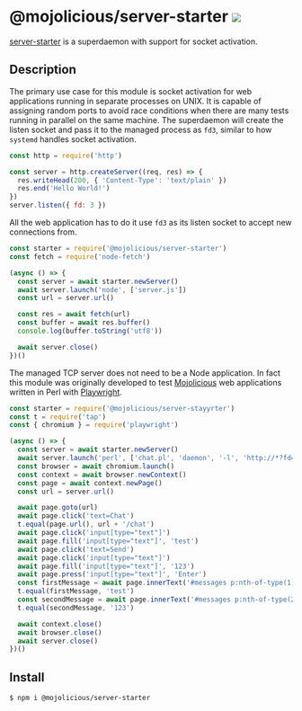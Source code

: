 # @mojolicious/server-starter [![](https://github.com/mojolicious/server-starter/workflows/test/badge.svg)](https://github.com/mojolicious/server-starter/actions)

  [server-starter](https://github.com/mojolicious/server-starter) is a superdaemon with support for socket activation.

## Description

  The primary use case for this module is socket activation for web applications running in separate processes on UNIX.
  It is capable of assigning random ports to avoid race conditions when there are many tests running in parallel on the
  same machine. The superdaemon will create the listen socket and pass it to the managed process as `fd3`, similar to
  how `systemd` handles socket activation.

```js
const http = require('http')

const server = http.createServer((req, res) => {
  res.writeHead(200, { 'Content-Type': 'text/plain' })
  res.end('Hello World!')
})
server.listen({ fd: 3 })
```

  All the web application has to do it use `fd3` as its listen socket to accept new connections from.

```js
const starter = require('@mojolicious/server-starter')
const fetch = require('node-fetch')

(async () => {
  const server = await starter.newServer()
  await server.launch('node', ['server.js'])
  const url = server.url()

  const res = await fetch(url)
  const buffer = await res.buffer()
  console.log(buffer.toString('utf8'))

  await server.close()
})()
```

  The managed TCP server does not need to be a Node application. In fact this module was originally developed to test
  [Mojolicious](https://mojolicious.org) web applications written in Perl with [Playwright](https://playwright.dev).

```js
const starter = require('@mojolicious/server-stayyrter')
const t = require('tap')
const { chromium } = require('playwright')

(async () => {
  const server = await starter.newServer()
  await server.launch('perl', ['chat.pl', 'daemon', '-l', 'http://*?fd=3'])
  const browser = await chromium.launch()
  const context = await browser.newContext()
  const page = await context.newPage()
  const url = server.url()

  await page.goto(url)
  await page.click('text=Chat')
  t.equal(page.url(), url + '/chat')
  await page.click('input[type="text"]')
  await page.fill('input[type="text"]', 'test')
  await page.click('text=Send')
  await page.click('input[type="text"]')
  await page.fill('input[type="text"]', '123')
  await page.press('input[type="text"]', 'Enter')
  const firstMessage = await page.innerText('#messages p:nth-of-type(1)')
  t.equal(firstMessage, 'test')
  const secondMessage = await page.innerText('#messages p:nth-of-type(2)')
  t.equal(secondMessage, '123')

  await context.close()
  await browser.close()
  await server.close()
})()
```

## Install

    $ npm i @mojolicious/server-starter
